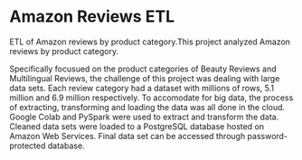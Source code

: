 # Amazon Reviews ETL

ETL of Amazon reviews by product category.This project analyzed Amazon reviews by product category.

Specifically focusued on the product categories of Beauty Reviews and Multilingual Reviews, the challenge of this project was dealing with large data sets. Each review category had a dataset with millions of rows, 5.1 million and 6.9 million respectively. To accomodate for big data, the process of extracting, transforming and loading the data was all done in the cloud. Google Colab and PySpark were used to extract and transform the data. Cleaned data sets were loaded to a PostgreSQL database hosted on Amazon Web Services. Final data set can be accessed through password-protected database.